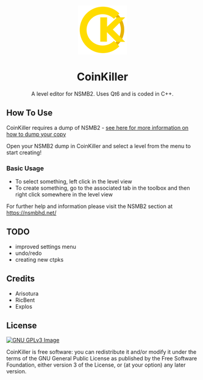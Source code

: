 <p align="center"><img src="https://raw.githubusercontent.com/Arisotura/CoinKiller/master/resource/ck_icon.png" width="128" height="128"></p>
<h1 align="center">CoinKiller</h1>
<p align="center">
A level editor for NSMB2. Uses Qt6 and is coded in C++.

## How To Use
CoinKiller requires a dump of NSMB2 - <a href="https://nsmbhd.net/thread/4635-how-to-dump-and-extract-cia-files-tutorial/m/">see here for more information on how to dump your copy</a>

Open your NSMB2 dump in CoinKiller and select a level from the menu to start creating!

### Basic Usage
* To select something, left click in the level view
* To create something, go to the associated tab in the toolbox and then right click somewhere in the level view

For further help and information please visit the NSMB2 section at https://nsmbhd.net/

## TODO
* improved settings menu
* undo/redo
* creating new ctpks

## Credits
* Arisotura
* RicBent
* Explos

## License
[![GNU GPLv3 Image](https://www.gnu.org/graphics/gplv3-127x51.png)](http://www.gnu.org/licenses/gpl-3.0.en.html)

CoinKiller is free software: you can redistribute it and/or modify
it under the terms of the GNU General Public License as published by
the Free Software Foundation, either version 3 of the License, or
(at your option) any later version.
